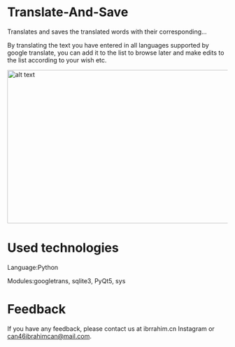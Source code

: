 # Translate-And-Save
Translates and saves the translated words with their corresponding...

By translating the text you have entered in all languages supported by google translate, you can add it to the list to browse later and make edits to the list according to your wish etc.


<img src="[https://raw.githubusercontent.com/LegendMan46/registration-form-with-face-detection/main/image.png](https://github.com/LegendMan46/Translate-And-Save/blob/main/image.png)" alt="alt text" width="600" height="350">


# Used technologies
Language:Python

Modules:googletrans, sqlite3, PyQt5, sys

# Feedback
If you have any feedback, please contact us at ibrrahim.cn Instagram or can46ibrahimcan@mail.com.

